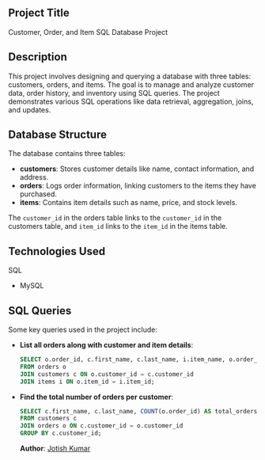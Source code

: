 ## Project Title
Customer, Order, and Item SQL Database Project

## Description
This project involves designing and querying a database with three tables: customers, orders, and items. The goal is to manage and analyze customer data, order history, and 
inventory using SQL queries. The project demonstrates various SQL operations like data retrieval, aggregation, joins, and updates.

## Database Structure
The database contains three tables:
- **customers**: Stores customer details like name, contact information, and address.
- **orders**: Logs order information, linking customers to the items they have purchased.
- **items**: Contains item details such as name, price, and stock levels.

The `customer_id` in the orders table links to the `customer_id` in the customers table, and `item_id` links to the `item_id` in the items table.

## Technologies Used
SQL
- MySQL

## SQL Queries
Some key queries used in the project include:
- **List all orders along with customer and item details**:
  ```sql
  SELECT o.order_id, c.first_name, c.last_name, i.item_name, o.order_date
  FROM orders o
  JOIN customers c ON o.customer_id = c.customer_id
  JOIN items i ON o.item_id = i.item_id;
  ```
- **Find the total number of orders per customer**:
  ```sql
  SELECT c.first_name, c.last_name, COUNT(o.order_id) AS total_orders
  FROM customers c
  JOIN orders o ON c.customer_id = o.customer_id
  GROUP BY c.customer_id;
  ```

  **Author**: [Jotish Kumar](https://github.com/jotishkumar)


